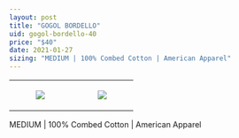 ```yaml
---
layout: post
title: "GOGOL BORDELLO"
uid: gogol-bordello-40
price: "$40"
date: 2021-01-27
sizing: "MEDIUM | 100% Combed Cotton | American Apparel"
---
```




<table style="width:100%;"><tr><td style="vertical-align:top;">
      <figure class="tmblr-full" data-orig-height="2048" data-orig-width="1365" data-orig-src="https://concertshirts.netlify.app/shirts/0046/0046-01.jpg"><img src="https://64.media.tumblr.com/4c772938e95debb0ba569fc0c863362d/7a8e41a1486701b6-5f/s540x810/0adeff2b1f4c9888339957d9a437da75a360df62.jpg" data-orig-height="2048" data-orig-width="1365" data-orig-src="https://concertshirts.netlify.app/shirts/0046/0046-01.jpg"/></figure></td>
    <td style="vertical-align:top;">
      <figure class="tmblr-full" data-orig-height="2048" data-orig-width="1365" data-orig-src="https://concertshirts.netlify.app/shirts/0046/0046-02.jpg"><img src="https://64.media.tumblr.com/c3d348b70884f9afeb7054472fde3f79/7a8e41a1486701b6-ab/s540x810/9a86be00c226f0f9005a7811f17499ebfb77f632.jpg" data-orig-height="2048" data-orig-width="1365" data-orig-src="https://concertshirts.netlify.app/shirts/0046/0046-02.jpg"/></figure></td>
  </tr></table><p>
  MEDIUM | 100% Combed Cotton | American Apparel
</p>
